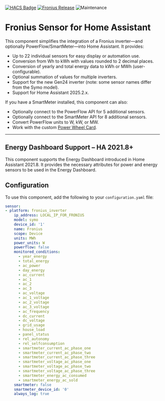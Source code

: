 [![HACS Badge](https://img.shields.io/badge/HACS-Default-orange.svg)](https://github.com/custom-components/hacs) [![Fronius Release](https://img.shields.io/github/release/safepay/sensor.fronius.svg)](https://github.com/safepay/sensor.fronius) ![Maintenance](https://img.shields.io/maintenance/no/2021.svg)

# Fronius Sensor for Home Assistant

This component simplifies the integration of a Fronius inverter—and optionally PowerFlow/SmartMeter—into Home Assistant. It provides:

- Up to 22 individual sensors for easy display or automation use.
- Conversion from Wh to kWh with values rounded to 2 decimal places.
- Conversion of yearly and total energy data to kWh or MWh (user-configurable).
- Optional summation of values for multiple inverters.
- Support for the new Gen24 inverter (note: some sensor names differ from the Symo model).
- Support for Home Assistant 2025.2.x.

If you have a SmartMeter installed, this component can also:

- Optionally connect to the PowerFlow API for 5 additional sensors.
- Optionally connect to the SmartMeter API for 8 additional sensors.
- Convert PowerFlow units to W, kW, or MW.
- Work with the custom [Power Wheel Card](https://github.com/gurbyz/power-wheel-card/tree/master).

---

## Energy Dashboard Support – HA 2021.8+

This component supports the Energy Dashboard introduced in Home Assistant 2021.8. It provides the necessary attributes for power and energy sensors to be used in the Energy Dashboard.

## Configuration

To use this component, add the following to your `configuration.yaml` file:

```yaml
sensor:
- platform: fronius_inverter
    ip_address: LOCAL_IP_FOR_FRONIUS
    model: symo
    device_id: '1'
    name: Fronius
    scope: Device
    units: MWh
    power_units: W
    powerflow: false
    monitored_conditions:
      - year_energy
      - total_energy
      - ac_power
      - day_energy
      - ac_current
      - ac_1
      - ac_2
      - ac_3
      - ac_voltage
      - ac_1_voltage
      - ac_2_voltage
      - ac_3_voltage
      - ac_frequency
      - dc_current
      - dc_voltage
      - grid_usage
      - house_load
      - panel_status
      - rel_autonomy
      - rel_selfconsumption
      - smartmeter_current_ac_phase_one
      - smartmeter_current_ac_phase_two
      - smartmeter_current_ac_phase_three
      - smartmeter_voltage_ac_phase_one
      - smartmeter_voltage_ac_phase_two
      - smartmeter_voltage_ac_phase_three
      - smartmeter_energy_ac_consumed
      - smartmeter_energy_ac_sold
    smartmeter: false
    smartmeter_device_id: '0'
    always_log: true